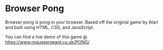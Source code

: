 # Browser Pong

Browser pong is pong in your browser. Based off the original game by Atari and built using HTML, CSS, and JavaScript.

You can find a live demo of this game @ https://www.roguesergeant.co.uk/PONG/
